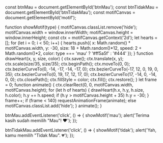 const btnMau = document.getElementById('btnMau');
const btnTidakMau = document.getElementById('btnTidakMau');
const motifCanvas = document.getElementById('motif');

function showMotif(type) {
  motifCanvas.classList.remove('hide');
  motifCanvas.width = window.innerWidth;
  motifCanvas.height = window.innerHeight;
  const ctx = motifCanvas.getContext('2d');
  let hearts = [];
  for (let i = 0; i < 50; i++) {
    hearts.push({
      x: Math.random() * motifCanvas.width,
      y: -30,
      size: 18 + Math.random()*12,
      speed: 2 + Math.random()*2,
      color: type === 'mau' ? '#ff5a5f' : '#444'
    });
  }
  function drawHeart(x, y, size, color) {
    ctx.save();
    ctx.translate(x, y);
    ctx.scale(size/35, size/35);
    ctx.beginPath();
    ctx.moveTo(0, 0);
    ctx.bezierCurveTo(0, -14, -17, -14, -17, 0);
    ctx.bezierCurveTo(-17, 12, 0, 19, 0, 35);
    ctx.bezierCurveTo(0, 19, 17, 12, 17, 0);
    ctx.bezierCurveTo(17, -14, 0, -14, 0, 0);
    ctx.closePath();
    ctx.fillStyle = color;
    ctx.fill();
    ctx.restore();
  }
  let frame = 0;
  function animate() {
    ctx.clearRect(0, 0, motifCanvas.width, motifCanvas.height);
    for (let h of hearts) {
      drawHeart(h.x, h.y, h.size, h.color);
      h.y += h.speed;
      if (h.y > motifCanvas.height + 35) h.y = -30;
    }
    frame++;
    if (frame < 140) requestAnimationFrame(animate);
    else motifCanvas.classList.add('hide');
  }
  animate();
}

btnMau.addEventListener('click', () => {
  showMotif('mau');
  alert('Terima kasih sudah memilih \"Mau\"! ❤️');
});

btnTidakMau.addEventListener('click', () => {
  showMotif('tidak');
  alert('Yah, kamu memilih \"Tidak Mau\". 💔');
});
